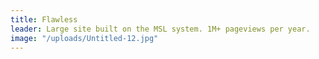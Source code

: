```yaml
---
title: Flawless
leader: Large site built on the MSL system. 1M+ pageviews per year.
image: "/uploads/Untitled-12.jpg"
---
```



